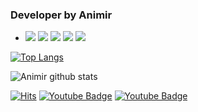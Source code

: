 ### Developer by Animir 

- <img src="https://img.shields.io/badge/Kotlin-Main-purple?logo=kotlin&logoColor=white"> <img src="https://img.shields.io/badge/Android-Main-green?logo=android&logoColor=white"> <img src="https://img.shields.io/badge/Flutter-sub-blue?logo=kotlin&logoColor=white"> <img src="https://img.shields.io/badge/JavaScript-Sub-yellow?logo=javascript&logoColor=white">  <img src="https://img.shields.io/badge/PHP-Sub-orange?logo=php&logoColor=white">


[![Top Langs](https://github-readme-stats.vercel.app/api/top-langs/?username=animirsoft&layout=compact)](https://github.com/anuraghazra/github-readme-stats) 

![Animir github stats](https://github-readme-stats.vercel.app/api?username=animirsoft&show_icons=true)

  
[![Hits](https://hits.seeyoufarm.com/api/count/incr/badge.svg?url=https%3A%2F%2Fgithub.com%2FAnimirSoft&count_bg=%2379C83D&title_bg=%23555555&icon=&icon_color=%23E7E7E7&title=hits&edge_flat=true)](https://hits.seeyoufarm.com) [![Youtube Badge](https://img.shields.io/badge/MY_VLOG-ff0000?style=flat-square&logo=youtube&link=https://www.youtube.com/user/iris1756able)](https://www.youtube.com/user/iris1756able) [![Youtube Badge](https://img.shields.io/badge/Music_Traveler-ff0000?style=flat-square&logo=youtube&link=https://www.youtube.com/@user-zk2nh4vw8n)](https://www.youtube.com/@user-zk2nh4vw8n)





<!-- 배지 : https://shields.io/ 아이콘 : https://simpleicons.org/ -->

<!-- <left><img src="https://user-images.githubusercontent.com/25942272/109255407-46b91080-7837-11eb-9c06-e63e8c7236e7.jpg" width="25%" height="25%"></left> -->

<!-- [![Hits](https://hits.seeyoufarm.com/api/count/incr/badge.svg?url=https%3A%2F%2Fgithub.com%2FAnimirSoft&count_bg=%2379C83D&title_bg=%23555555&icon=&icon_color=%23E7E7E7&title=hits&edge_flat=true)](https://hits.seeyoufarm.com) -->

<!-- [![Tech Blog Badge](https://camo.githubusercontent.com/1dfd498a979c2d50880d6ed92c8c31413575063ea3a38df54bba28620e84ba5f/687474703a2f2f696d672e736869656c64732e696f2f62616467652f2d54656368253230626c6f672d626c61636b3f7374796c653d666c61742d737175617265266c6f676f3d676974687562266c696e6b3d68747470733a2f2f7a7a737a612e6769746875622e696f2f)](https://zzsza.github.io/) -->

<!-- [![Linkedin Badge](https://camo.githubusercontent.com/8933bfda6fb4631781c7b66084ac291bfa6b198714f7c610f4b545d1a5e60a03/68747470733a2f2f696d672e736869656c64732e696f2f62616467652f2d4c696e6b6564496e2d626c75653f7374796c653d666c61742d737175617265266c6f676f3d4c696e6b6564696e266c6f676f436f6c6f723d7768697465266c696e6b3d68747470733a2f2f7777772e6c696e6b6564696e2e636f6d2f696e2f73656f6e672d79756e2d6279656f6e2d3831383361383131332f)](https://www.linkedin.com/) -->

<!-- [![Youtube Badge](https://img.shields.io/badge/Youtube-ff0000?style=flat-square&logo=youtube&link=https://www.youtube.com/user/iris1756able)](https://www.youtube.com/user/iris1756able) -->

<!-- [![Facebook Badge](https://camo.githubusercontent.com/2fe3f533489be145639fcb8a81b59a308b37d56153bef03f36409ccf672a2884/68747470733a2f2f696d672e736869656c64732e696f2f62616467652f2d46616365626f6f6b2d3138373766323f7374796c653d666c61742d737175617265266c6f676f3d66616365626f6f6b266c6f676f436f6c6f723d7768697465266c696e6b3d68747470733a2f2f7777772e66616365626f6f6b2e636f6d2f7a7a737a61)](https://www.facebook.com)  -->

<!-- [![Instagram Badge](https://camo.githubusercontent.com/56ce0bac8c92051fc20744a02ef96f4361f92c36032d765312d31e25995391a3/68747470733a2f2f696d672e736869656c64732e696f2f62616467652f2d496e7374616772616d2d6464326137623f7374796c653d666c61742d737175617265266c6f676f3d696e7374616772616d266c6f676f436f6c6f723d7768697465266c696e6b3d68747470733a2f2f7777772e696e7374616772616d2e636f6d2f646174612e736369656e746973742f)](https://www.instagram.com/)  -->

<!-- [![Gmail Badge](https://camo.githubusercontent.com/232ae39e76c443e7f22fd44c25b87c9808f6baad8f0ae084704e8d0ca23339c8/68747470733a2f2f696d672e736869656c64732e696f2f62616467652f2d476d61696c2d6431343833363f7374796c653d666c61742d737175617265266c6f676f3d476d61696c266c6f676f436f6c6f723d7768697465266c696e6b3d6d61696c746f3a736e756779756e303140676d61696c2e636f6d)](mailto:iris1756@gmail.com) -->

